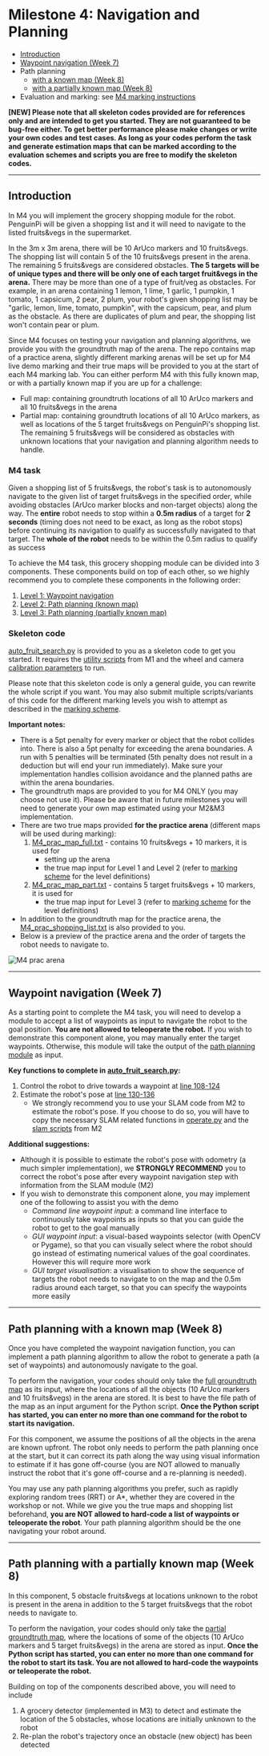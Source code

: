 # Milestone 4: Navigation and Planning
- [Introduction](#Introduction)
- [Waypoint navigation (Week 7)](#waypoint-navigation-week-7)
- Path planning
	- [with a known map (Week 8)](#path-planning-with-a-known-map-week-8)
	- [with a partially known map (Week 8)](#path-planning-with-a-partially-known-map-week-8)
- Evaluation and marking: see [M4 marking instructions](M4_marking.md)

**[NEW] Please note that all skeleton codes provided are for references only and are intended to get you started. They are not guaranteed to be bug-free either. To get better performance please make changes or write your own codes and test cases. As long as your codes perform the task and generate estimation maps that can be marked according to the evaluation schemes and scripts you are free to modify the skeleton codes.**

---

## Introduction
In M4 you will implement the grocery shopping module for the robot. PenguinPi will be given a shopping list and it will need to navigate to the listed fruits&vegs in the supermarket. 

In the 3m x 3m arena, there will be 10 ArUco markers and 10 fruits&vegs. The shopping list will contain 5 of the 10 fruits&vegs present in the arena. The remaining 5 fruits&vegs are considered obstacles. **The 5 targets will be of unique types and there will be only one of each target fruit&vegs in the arena.** There may be more than one of a type of fruit/veg as obstacles. 
For example, in an arena containing 1 lemon, 1 lime, 1 garlic, 1 pumpkin, 1 tomato, 1 capsicum, 2 pear, 2 plum, your robot's given shopping list may be "garlic, lemon, lime, tomato, pumpkin", with the capsicum, pear, and plum as the obstacle. As there are duplicates of plum and pear, the shopping list won't contain pear or plum.

Since M4 focuses on testing your navigation and planning algorithms, we provide you with the groundtruth map of the arena. The repo contains map of a practice arena, slightly different marking arenas will be set up for M4 live demo marking and their true maps will be provided to you at the start of each M4 marking lab. You can either perform M4 with this fully known map, or with a partially known map if you are up for a challenge: 
- Full map: containing groundtruth locations of all 10 ArUco markers and all 10 fruits&vegs in the arena
- Partial map: containing groundtruth locations of all 10 ArUco markers, as well as locations of the 5 target fruits&vegs on PenguinPi's shopping list. The remaining 5 fruits&vegs will be considered as obstacles with unknown locations that your navigation and planning algorithm needs to handle. 

### M4 task
Given a shopping list of 5 fruits&vegs, the robot's task is to autonomously navigate to the given list of target fruits&vegs in the specified order, while avoiding obstacles (ArUco marker blocks and non-target objects) along the way. The **entire** robot needs to stop within a **0.5m radius** of a target for **2 seconds** (timing does not need to be exact, as long as the robot stops) before continuing its navigation to qualify as successfully navigated to that target. The **whole of the robot** needs to be within the 0.5m radius to qualify as success

To achieve the M4 task, this grocery shopping module can be divided into 3 components. These components build on top of each other, so we highly recommend you to complete these components in the following order:

1. [Level 1: Waypoint navigation](#waypoint-navigation-week-7)
2. [Level 2: Path planning (known map)](#path-planning-with-a-known-map-week-8)
3. [Level 3: Path planning (partially known map)](#path-planning-with-a-partially-known-map-week-8)

### Skeleton code
[auto_fruit_search.py](auto_fruit_search.py) is provided to you as a skeleton code to get you started. It requires the [utility scripts](../Week00-01/util) from M1 and the wheel and camera [calibration parameters](../Week02-04/calibration/param/) to run. 

Please note that this skeleton code is only a general guide, you can rewrite the whole script if you want. You may also submit multiple scripts/variants of this code for the different marking levels you wish to attempt as described in the [marking scheme](M4_marking.md#evaulation).

**Important notes:**
- There is a 5pt penalty for every marker or object that the robot collides into. There is also a 5pt penalty for exceeding the arena boundaries. A run with 5 penalties will be terminated (5th penalty does not result in a deduction but will end your run immediately). Make sure your implementation handles collision avoidance and the planned paths are within the arena boundaries.
- The groundtruth maps are provided to you for M4 ONLY (you may choose not use it). Please be aware that in future milestones you will need to generate your own map estimated using your M2&M3 implementation.
- There are two true maps provided **for the practice arena** (different maps will be used during marking):
	1. [M4_prac_map_full.txt](M4_prac_map_full.txt) - contains 10 fruits&vegs + 10 markers, it is used for 
		- setting up the arena
		- the true map input for Level 1 and Level 2 (refer to [marking scheme](#marking-schemes) for the level definitions)	
	2. [M4_prac_map_part.txt](M4_prac_map_part.txt) - contains 5 target fruits&vegs + 10 markers, it is used for 
		- the true map input for Level 3 (refer to [marking scheme](#marking-schemes) for the level definitions)
- In addition to the groundtruth map for the practice arena, the [M4_prac_shopping_list.txt](M4_prac_shopping_list.txt) is also provided to you.
- Below is a preview of the practice arena and the order of targets the robot needs to navigate to.

![M4 prac arena](M4_prac_map_layout.png)

---

## Waypoint navigation (Week 7)
As a starting point to complete the M4 task, you will need to develop a module to accept a list of waypoints as input to navigate the robot to the goal position. **You are not allowed to teleoperate the robot.** If you wish to demonstrate this component alone, you may manually enter the target waypoints. Otherwise, this module will take the output of the [path planning module](#path-planning-with-a-known-map-week-8) as input. 

**Key functions to complete in [auto_fruit_search.py](auto_fruit_search.py):**
1. Control the robot to drive towards a waypoint at [line 108-124](auto_fruit_search.py#L108)
2. Estimate the robot's pose at [line 130-136](auto_fruit_search.py#L130)
	- We strongly recommend you to use your SLAM code from M2 to estimate the robot's pose. If you choose to do so, you will have to copy the necessary SLAM related functions in [operate.py](../Week02-04/operate.py) and the [slam scripts](../Week02-04/slam) from M2

**Additional suggestions:**
- Although it is possible to estimate the robot's pose with odometry (a much simpler implementation), we **STRONGLY RECOMMEND** you to correct the robot's pose after every waypoint navigation step with information from the SLAM module (M2)
- If you wish to demonstrate this component alone, you may implement one of the following to assist you with the demo
	- *Command line waypoint input*: a command line interface to continuously take waypoints as inputs so that you can guide the robot to get to the goal manually 
	- *GUI waypoint input*: a visual-based waypoints selector (with OpenCV or Pygame), so that you can visually select where the robot should go instead of estimating numerical values of the goal coordinates. However this will require more work 
	- *GUI target visualisation*: a visualisation to show the sequence of targets the robot needs to navigate to on the map and the 0.5m radius around each target, so that you can specify the waypoints more easily

---

## Path planning with a known map (Week 8)
Once you have completed the waypoint navigation function, you can implement a path planning algorithm to allow the robot to generate a path (a set of waypoints) and autonomously navigate to the goal. 

To perform the navigation, your codes should only take the [full groundtruth map](M4_prac_map_full.txt) as its input, where the locations of all the objects (10 ArUco markers and 10 fruits&vegs) in the arena are stored. It is best to have the file path of the map as an input argument for the Python script. **Once the Python script has started, you can enter no more than one command for the robot to start its navigation.** 

For this component, we assume the positions of all the objects in the arena are known upfront. The robot only needs to perform the path planning once at the start, but it can correct its path along the way using visual information to estimate if it has gone off-course (you are NOT allowed to manually instruct the robot that it's gone off-course and a re-planning is needed). 

You may use any path planning algorithms you prefer, such as rapidly exploring random trees (RRT) or A*, whether they are covered in the workshop or not. While we give you the true maps and shopping list beforehand, **you are NOT allowed to hard-code a list of waypoints or teleoperate the robot**. Your path planning algorithm should be the one navigating your robot around. 

---

## Path planning with a partially known map (Week 8)
In this component, 5 obstacle fruits&vegs at locations unknown to the robot is present in the arena in addition to the 5 target fruits&vegs that the robot needs to navigate to. 

To perform the navigation, your codes should only take the [partial groundtruth map](M4_prac_map_part.txt), where the locations of some of the objects (10 ArUco markers and 5 target fruits&vegs) in the arena are stored as input. **Once the Python script has started, you can enter no more than one command for the robot to start its task. You are not allowed to hard-code the waypoints or teleoperate the robot.**

Building on top of the components described above, you will need to include
1. A grocery detector (implemented in M3) to detect and estimate the location of the 5 obstacles, whose locations are initially unknown to the robot
2. Re-plan the robot's trajectory once an obstacle (new object) has been detected

